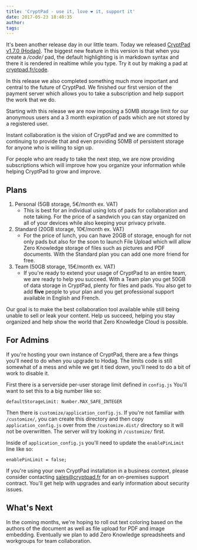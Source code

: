 ```yaml
---
title: 'CryptPad - use it, love ❤️ it, support it'
date: 2017-05-23 18:40:35
author:
tags:
---
```


It's been another release day in our little team. Today we released
[CryptPad v1.7.0 (Hodag)](https://github.com/xwiki-labs/cryptpad/releases/tag/1.7.0). The biggest new feature in this version is that when you create a */code/* pad, the default highlighting is in markdown syntax and there it is rendered in realtime while you type. Try it out by making a pad at [cryptpad.fr/code](https://cryptpad.fr/code).

In this release we also completed something much more important and central to the future of CryptPad. We finished our first version of the payment server which allows you to take a subscription and help support the work that we do.

Starting with this release we are now imposing a 50MB storage limit for our anonymous users and a 3 month expiration of pads which are not stored by a registered user. 

Instant collaboration is the vision of CryptPad and we are committed to continuing to provide that and even providing 50MB of persistent storage for anyone who is willing to sign up.

For people who are ready to take the next step, we are now providing subscriptions which will improve how you organize your information while helping CryptPad to grow and improve.

## Plans

1. Personal (5GB storage, 5€/month ex. VAT)
	* This is best for an individual using lots of pads for collaboration and note taking. For the price of a sandwich you can stay organized on all of your devices while also keeping your privacy private.
2. Standard (20GB storage, 10€/month ex. VAT)
	* For the price of lunch, you can have 20GB of storage, enough for not only pads but also for the soon to launch File Upload which will allow Zero Knowledge storage of files such as pictures and PDF documents. With the Standard plan you can add one more friend for free.
3. Team (50GB storage, 15€/month ex. VAT)
	* If you're ready to extend your usage of CryptPad to an entire team, we are ready to help you succeed. With a Team plan you get 50GB of data storage in CryptPad, plenty for files and pads. You also get to add **five** people to your plan and you get professional support available in English and French.

Our goal is to make the best collaboration tool available while still being unable to sell or leak your content. Help us succeed, helping you stay organized and help show the world that Zero Knowledge Cloud is possible.

## For Admins

If you're hosting your own instance of CryptPad, there are a few things you'll need to do when you upgrade to Hodag. The limits code is still somewhat of a mess and while we get it tied down, you'll need to do a bit of work to disable it.

First there is a serverside per-user storage limit defined in `config.js` You'll want to set this to a big number like so:

	defaultStorageLimit: Number.MAX_SAFE_INTEGER
    
Then there is `customize/application_config.js`. If you're not familiar with `/customize/`, you can create this directory and then copy `application_config.js` over from the `/customize.dist/` directory so it will not be overwritten. The server will try looking in `/customize/` first.

Inside of `application_config.js` you'll need to update the `enablePinLimit` line like so:

    enablePinLimit = false;

If you're using your own CryptPad installation in a business context, please consider contacting [sales@cryptpad.fr](mailto:sales@cryptpad.fr) for an on-premises support contract. You'll get help with upgrades and early information about security issues.

## What's Next

In the coming months, we're hoping to roll out text coloring based on the authors of the document as well as file upload for PDF and image embedding. Eventually we plan to add Zero Knowledge spreadsheets and workgroups for team collaboration.
